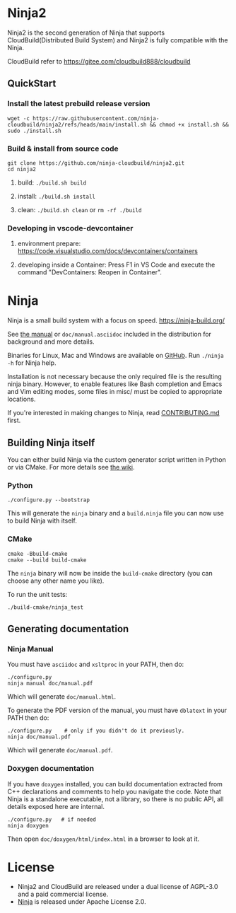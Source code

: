 # Ninja2

Ninja2 is the second generation of Ninja that supports CloudBuild(Distributed Build System) and Ninja2 is fully compatible with the Ninja.

CloudBuild refer to https://gitee.com/cloudbuild888/cloudbuild

## QuickStart

### Install the latest prebuild release version

```
wget -c https://raw.githubusercontent.com/ninja-cloudbuild/ninja2/refs/heads/main/install.sh && chmod +x install.sh && sudo ./install.sh
```
### Build & install from source code

```
git clone https://github.com/ninja-cloudbuild/ninja2.git
cd ninja2
```
1. build: `./build.sh build`

2. install: `./build.sh install`

3. clean: `./build.sh clean` or `rm -rf ./build`

### Developing in vscode-devcontainer

1. environment prepare: https://code.visualstudio.com/docs/devcontainers/containers

2. developing inside a Container: Press F1 in VS Code and execute the command "DevContainers: Reopen in Container".

# Ninja

Ninja is a small build system with a focus on speed.
https://ninja-build.org/

See [the manual](https://ninja-build.org/manual.html) or
`doc/manual.asciidoc` included in the distribution for background
and more details.

Binaries for Linux, Mac and Windows are available on
  [GitHub](https://github.com/ninja-build/ninja/releases).
Run `./ninja -h` for Ninja help.

Installation is not necessary because the only required file is the
resulting ninja binary. However, to enable features like Bash
completion and Emacs and Vim editing modes, some files in misc/ must be
copied to appropriate locations.

If you're interested in making changes to Ninja, read
[CONTRIBUTING.md](CONTRIBUTING.md) first.

## Building Ninja itself

You can either build Ninja via the custom generator script written in Python or
via CMake. For more details see
[the wiki](https://github.com/ninja-build/ninja/wiki).

### Python

```
./configure.py --bootstrap
```

This will generate the `ninja` binary and a `build.ninja` file you can now use
to build Ninja with itself.

### CMake

```
cmake -Bbuild-cmake
cmake --build build-cmake
```

The `ninja` binary will now be inside the `build-cmake` directory (you can
choose any other name you like).

To run the unit tests:

```
./build-cmake/ninja_test
```

## Generating documentation

### Ninja Manual

You must have `asciidoc` and `xsltproc` in your PATH, then do:

```
./configure.py
ninja manual doc/manual.pdf
```

Which will generate `doc/manual.html`.

To generate the PDF version of the manual, you must have `dblatext` in your PATH then do:

```
./configure.py    # only if you didn't do it previously.
ninja doc/manual.pdf
```

Which will generate `doc/manual.pdf`.

### Doxygen documentation

If you have `doxygen` installed, you can build documentation extracted from C++
declarations and comments to help you navigate the code. Note that Ninja is a standalone
executable, not a library, so there is no public API, all details exposed here are
internal.

```
./configure.py   # if needed
ninja doxygen
```

Then open `doc/doxygen/html/index.html` in a browser to look at it.

# License

* Ninja2 and CloudBuild are released under a dual license of AGPL-3.0 and a paid commercial license.
* [Ninja](https://github.com/ninja-build/ninja) is released under Apache License 2.0.